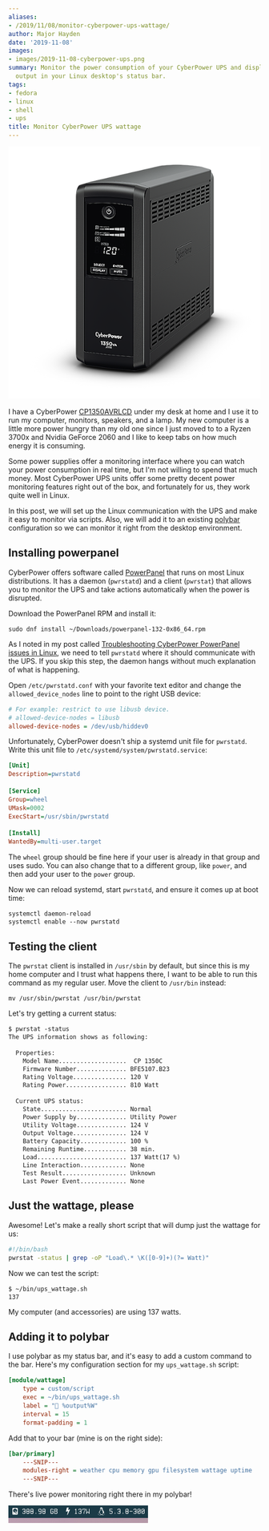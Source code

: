 ```yaml
---
aliases:
- /2019/11/08/monitor-cyberpower-ups-wattage/
author: Major Hayden
date: '2019-11-08'
images:
- images/2019-11-08-cyberpower-ups.png
summary: Monitor the power consumption of your CyberPower UPS and display the live
  output in your Linux desktop's status bar.
tags:
- fedora
- linux
- shell
- ups
title: Monitor CyberPower UPS wattage
---
```


![ups]

I have a CyberPower [CP1350AVRLCD] under my desk at home and I use it to run my
computer, monitors, speakers, and a lamp. My new computer is a little more
power hungry than my old one since I just moved to to a Ryzen 3700x and Nvidia
GeForce 2060 and I like to keep tabs on how much energy it is consuming.

Some power supplies offer a monitoring interface where you can watch your
power consumption in real time, but I'm not willing to spend that much money.
Most CyberPower UPS units offer some pretty decent power monitoring features
right out of the box, and fortunately for us, they work quite well in Linux.

In this post, we will set up the Linux communication with the UPS and make it
easy to monitor via scripts. Also, we will add it to an existing [polybar]
configuration so we can monitor it right from the desktop environment.

## Installing powerpanel

CyberPower offers software called [PowerPanel] that runs on most Linux
distributions. It has a daemon (`pwrstatd`) and a client (`pwrstat`) that
allows you to monitor the UPS and take actions automatically when the power is
disrupted.

Download the PowerPanel RPM and install it:

```text
sudo dnf install ~/Downloads/powerpanel-132-0x86_64.rpm
```

As I noted in my post called [Troubleshooting CyberPower PowerPanel issues in
Linux], we need to tell `pwrstatd` where it should communicate with the UPS.
If you skip this step, the daemon hangs without much explanation of what is
happening.

Open `/etc/pwrstatd.conf` with your favorite text editor and change the
`allowed_device_nodes` line to point to the right USB device:

```ini
# For example: restrict to use libusb device.
# allowed-device-nodes = libusb
allowed-device-nodes = /dev/usb/hiddev0
```

Unfortunately, CyberPower doesn't ship a systemd unit file for `pwrstatd`.
Write this unit file to `/etc/systemd/system/pwrstatd.service`:

```ini
[Unit]
Description=pwrstatd

[Service]
Group=wheel
UMask=0002
ExecStart=/usr/sbin/pwrstatd

[Install]
WantedBy=multi-user.target
```

The `wheel` group should be fine here if your user is already in that group
and uses sudo. You can also change that to a different group, like `power`,
and then add your user to the `power` group.

Now we can reload systemd, start `pwrstatd`, and ensure it comes up at boot
time:

```text
systemctl daemon-reload
systemctl enable --now pwrstatd
```

## Testing the client

The `pwrstat` client is installed in `/usr/sbin` by default, but since this is
my home computer and I trust what happens there, I want to be able to run this
command as my regular user. Move the client to `/usr/bin` instead:

```text
mv /usr/sbin/pwrstat /usr/bin/pwrstat
```

Let's try getting a current status:

```text
$ pwrstat -status
The UPS information shows as following:

  Properties:
    Model Name...................  CP 1350C
    Firmware Number.............. BFE5107.B23
    Rating Voltage............... 120 V
    Rating Power................. 810 Watt

  Current UPS status:
    State........................ Normal
    Power Supply by.............. Utility Power
    Utility Voltage.............. 124 V
    Output Voltage............... 124 V
    Battery Capacity............. 100 %
    Remaining Runtime............ 38 min.
    Load......................... 137 Watt(17 %)
    Line Interaction............. None
    Test Result.................. Unknown
    Last Power Event............. None
```

## Just the wattage, please

Awesome! Let's make a really short script that will dump just the wattage for
us:

```bash
#!/bin/bash
pwrstat -status | grep -oP "Load\.* \K([0-9]+)(?= Watt)"
```

Now we can test the script:

```text
$ ~/bin/ups_wattage.sh
137
```

My computer (and accessories) are using 137 watts.

## Adding it to polybar

I use polybar as my status bar, and it's easy to add a custom command to the
bar. Here's my configuration section for my `ups_wattage.sh` script:

```ini
[module/wattage]
    type = custom/script
    exec = ~/bin/ups_wattage.sh
    label = " %output%W"
    interval = 15
    format-padding = 1
```

Add that to your bar (mine is on the right side):

```ini
[bar/primary]
    ---SNIP---
    modules-right = weather cpu memory gpu filesystem wattage uptime
    ---SNIP---
```

There's live power monitoring right there in my polybar!

![polybar wattage]

[ups]: /images/2019-11-08-cyberpower-ups.png
[CP1350AVRLCD]: https://www.cyberpowersystems.com/product/ups/intelligent-lcd/cp1350avrlcd/
[polybar]: https://github.com/polybar/polybar
[PowerPanel]: https://www.cyberpowersystems.com/products/software/power-panel-personal/
[Troubleshooting CyberPower PowerPanel issues in Linux]: /2017/07/25/troubleshooting-cyberpower-powerpanel-issues-in-linux/
[polybar wattage]: /images/2019-11-08-polybar-wattage.jpg